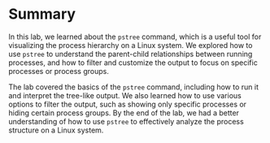 # Summary

In this lab, we learned about the `pstree` command, which is a useful tool for visualizing the process hierarchy on a Linux system. We explored how to use `pstree` to understand the parent-child relationships between running processes, and how to filter and customize the output to focus on specific processes or process groups.

The lab covered the basics of the `pstree` command, including how to run it and interpret the tree-like output. We also learned how to use various options to filter the output, such as showing only specific processes or hiding certain process groups. By the end of the lab, we had a better understanding of how to use `pstree` to effectively analyze the process structure on a Linux system.
